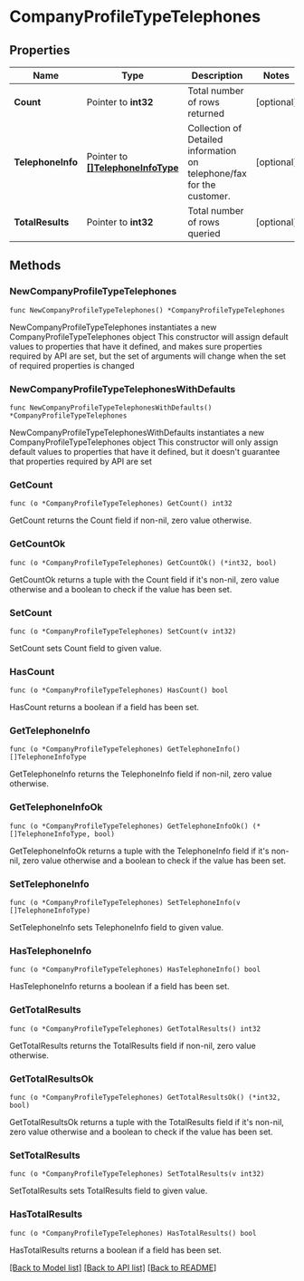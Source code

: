 # CompanyProfileTypeTelephones

## Properties

Name | Type | Description | Notes
------------ | ------------- | ------------- | -------------
**Count** | Pointer to **int32** | Total number of rows returned | [optional] 
**TelephoneInfo** | Pointer to [**[]TelephoneInfoType**](TelephoneInfoType.md) | Collection of Detailed information on telephone/fax for the customer. | [optional] 
**TotalResults** | Pointer to **int32** | Total number of rows queried | [optional] 

## Methods

### NewCompanyProfileTypeTelephones

`func NewCompanyProfileTypeTelephones() *CompanyProfileTypeTelephones`

NewCompanyProfileTypeTelephones instantiates a new CompanyProfileTypeTelephones object
This constructor will assign default values to properties that have it defined,
and makes sure properties required by API are set, but the set of arguments
will change when the set of required properties is changed

### NewCompanyProfileTypeTelephonesWithDefaults

`func NewCompanyProfileTypeTelephonesWithDefaults() *CompanyProfileTypeTelephones`

NewCompanyProfileTypeTelephonesWithDefaults instantiates a new CompanyProfileTypeTelephones object
This constructor will only assign default values to properties that have it defined,
but it doesn't guarantee that properties required by API are set

### GetCount

`func (o *CompanyProfileTypeTelephones) GetCount() int32`

GetCount returns the Count field if non-nil, zero value otherwise.

### GetCountOk

`func (o *CompanyProfileTypeTelephones) GetCountOk() (*int32, bool)`

GetCountOk returns a tuple with the Count field if it's non-nil, zero value otherwise
and a boolean to check if the value has been set.

### SetCount

`func (o *CompanyProfileTypeTelephones) SetCount(v int32)`

SetCount sets Count field to given value.

### HasCount

`func (o *CompanyProfileTypeTelephones) HasCount() bool`

HasCount returns a boolean if a field has been set.

### GetTelephoneInfo

`func (o *CompanyProfileTypeTelephones) GetTelephoneInfo() []TelephoneInfoType`

GetTelephoneInfo returns the TelephoneInfo field if non-nil, zero value otherwise.

### GetTelephoneInfoOk

`func (o *CompanyProfileTypeTelephones) GetTelephoneInfoOk() (*[]TelephoneInfoType, bool)`

GetTelephoneInfoOk returns a tuple with the TelephoneInfo field if it's non-nil, zero value otherwise
and a boolean to check if the value has been set.

### SetTelephoneInfo

`func (o *CompanyProfileTypeTelephones) SetTelephoneInfo(v []TelephoneInfoType)`

SetTelephoneInfo sets TelephoneInfo field to given value.

### HasTelephoneInfo

`func (o *CompanyProfileTypeTelephones) HasTelephoneInfo() bool`

HasTelephoneInfo returns a boolean if a field has been set.

### GetTotalResults

`func (o *CompanyProfileTypeTelephones) GetTotalResults() int32`

GetTotalResults returns the TotalResults field if non-nil, zero value otherwise.

### GetTotalResultsOk

`func (o *CompanyProfileTypeTelephones) GetTotalResultsOk() (*int32, bool)`

GetTotalResultsOk returns a tuple with the TotalResults field if it's non-nil, zero value otherwise
and a boolean to check if the value has been set.

### SetTotalResults

`func (o *CompanyProfileTypeTelephones) SetTotalResults(v int32)`

SetTotalResults sets TotalResults field to given value.

### HasTotalResults

`func (o *CompanyProfileTypeTelephones) HasTotalResults() bool`

HasTotalResults returns a boolean if a field has been set.


[[Back to Model list]](../README.md#documentation-for-models) [[Back to API list]](../README.md#documentation-for-api-endpoints) [[Back to README]](../README.md)


